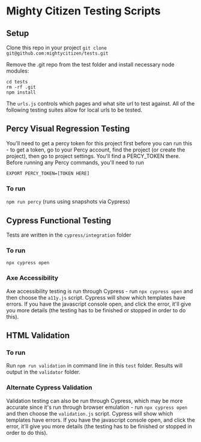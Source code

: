 # Mighty Citizen Testing Scripts

## Setup

Clone this repo in your project `git clone git@github.com:mightycitizen/tests.git`

Remove the .git repo from the test folder and install necessary node modules:
```
cd tests
rm -rf .git
npm install
```

The `urls.js` controls which pages and what site url to test against. All of the following testing suites allow for local urls to be tested.

## Percy Visual Regression Testing
You'll need to get a percy token for this project first before you can run this - to get a token, go to your Percy account, find the project (or create the project), then go to project settings. You'll find a PERCY_TOKEN there. Before running any Percy commands, you'll need to run

```EXPORT PERCY_TOKEN=[TOKEN HERE]```


### To run
`npm run percy` (runs using snapshots via Cypress)

## Cypress Functional Testing
Tests are written in the `cypress/integration` folder

### To run

```npx cypress open```

### Axe Accessibility

Axe accessibility testing is run through Cypress - run `npx cypress open` and then choose the `a11y.js` script. Cypress will show which templates have errors. If you have the javascript console open, and click the error, it'll give you more details (the testing has to be finished or stopped in order to do this).

## HTML Validation

### To run
Run `npm run validation` in command line in this `test` folder. Results will output in the `validator` folder.

### Alternate Cypress Validation
Validation testing can also be run through Cypress, which may be more accurate since it's run through browser emulation - run `npx cypress open` and then choose the `validation.js` script. Cypress will show which templates have errors. If you have the javascript console open, and click the error, it'll give you more details (the testing has to be finished or stopped in order to do this).

